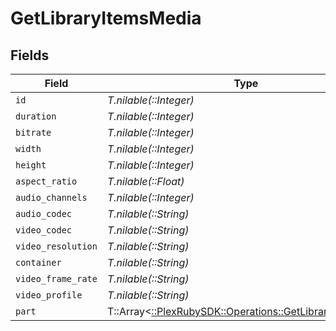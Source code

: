# GetLibraryItemsMedia


## Fields

| Field                                                                                                      | Type                                                                                                       | Required                                                                                                   | Description                                                                                                | Example                                                                                                    |
| ---------------------------------------------------------------------------------------------------------- | ---------------------------------------------------------------------------------------------------------- | ---------------------------------------------------------------------------------------------------------- | ---------------------------------------------------------------------------------------------------------- | ---------------------------------------------------------------------------------------------------------- |
| `id`                                                                                                       | *T.nilable(::Integer)*                                                                                     | :heavy_minus_sign:                                                                                         | N/A                                                                                                        | 119534                                                                                                     |
| `duration`                                                                                                 | *T.nilable(::Integer)*                                                                                     | :heavy_minus_sign:                                                                                         | N/A                                                                                                        | 11558112                                                                                                   |
| `bitrate`                                                                                                  | *T.nilable(::Integer)*                                                                                     | :heavy_minus_sign:                                                                                         | N/A                                                                                                        | 25025                                                                                                      |
| `width`                                                                                                    | *T.nilable(::Integer)*                                                                                     | :heavy_minus_sign:                                                                                         | N/A                                                                                                        | 3840                                                                                                       |
| `height`                                                                                                   | *T.nilable(::Integer)*                                                                                     | :heavy_minus_sign:                                                                                         | N/A                                                                                                        | 2072                                                                                                       |
| `aspect_ratio`                                                                                             | *T.nilable(::Float)*                                                                                       | :heavy_minus_sign:                                                                                         | N/A                                                                                                        | 1.85                                                                                                       |
| `audio_channels`                                                                                           | *T.nilable(::Integer)*                                                                                     | :heavy_minus_sign:                                                                                         | N/A                                                                                                        | 6                                                                                                          |
| `audio_codec`                                                                                              | *T.nilable(::String)*                                                                                      | :heavy_minus_sign:                                                                                         | N/A                                                                                                        | eac3                                                                                                       |
| `video_codec`                                                                                              | *T.nilable(::String)*                                                                                      | :heavy_minus_sign:                                                                                         | N/A                                                                                                        | hevc                                                                                                       |
| `video_resolution`                                                                                         | *T.nilable(::String)*                                                                                      | :heavy_minus_sign:                                                                                         | N/A                                                                                                        | 4k                                                                                                         |
| `container`                                                                                                | *T.nilable(::String)*                                                                                      | :heavy_minus_sign:                                                                                         | N/A                                                                                                        | mkv                                                                                                        |
| `video_frame_rate`                                                                                         | *T.nilable(::String)*                                                                                      | :heavy_minus_sign:                                                                                         | N/A                                                                                                        | 24p                                                                                                        |
| `video_profile`                                                                                            | *T.nilable(::String)*                                                                                      | :heavy_minus_sign:                                                                                         | N/A                                                                                                        | main 10                                                                                                    |
| `part`                                                                                                     | T::Array<[::PlexRubySDK::Operations::GetLibraryItemsPart](../../models/operations/getlibraryitemspart.md)> | :heavy_minus_sign:                                                                                         | N/A                                                                                                        |                                                                                                            |